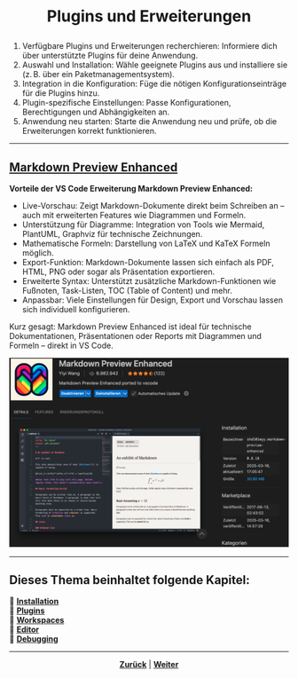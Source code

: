 # <p align="center">Plugins und Erweiterungen</p>

1. Verfügbare Plugins und Erweiterungen recherchieren: Informiere dich über unterstützte Plugins für deine Anwendung.
2. Auswahl und Installation: Wähle geeignete Plugins aus und installiere sie (z. B. über ein Paketmanagementsystem).
3. Integration in die Konfiguration: Füge die nötigen Konfigurationseinträge für die Plugins hinzu.
4. Plugin-spezifische Einstellungen: Passe Konfigurationen, Berechtigungen und Abhängigkeiten an.
5. Anwendung neu starten: Starte die Anwendung neu und prüfe, ob die Erweiterungen korrekt funktionieren.

---

## [Markdown Preview Enhanced](https://github.com/shd101wyy/vscode-markdown-preview-enhanced)

**Vorteile der VS Code Erweiterung Markdown Preview Enhanced:**

- Live-Vorschau: Zeigt Markdown-Dokumente direkt beim Schreiben an – auch mit erweiterten Features wie Diagrammen und Formeln.
- Unterstützung für Diagramme: Integration von Tools wie Mermaid, PlantUML, Graphviz für technische Zeichnungen.
- Mathematische Formeln: Darstellung von LaTeX und KaTeX Formeln möglich.
- Export-Funktion: Markdown-Dokumente lassen sich einfach als PDF, HTML, PNG oder sogar als Präsentation exportieren.
- Erweiterte Syntax: Unterstützt zusätzliche Markdown-Funktionen wie Fußnoten, Task-Listen, TOC (Table of Content) und mehr.
- Anpassbar: Viele Einstellungen für Design, Export und Vorschau lassen sich individuell konfigurieren.

Kurz gesagt: Markdown Preview Enhanced ist ideal für technische Dokumentationen, Präsentationen oder Reports mit Diagrammen und Formeln – direkt in VS Code.

![Markdown Preview Enhanced](/images/markdown_preview_enhanced.png)

---

**Dieses Thema beinhaltet folgende Kapitel:**
---

🔹 [**Installation**](/docs/04-tools/02-vscode/01-installation/README.md) </br>
🔹 [**Plugins**](/docs/04-tools/02-vscode/02-plugins/README.md) </br>
🔹 [**Workspaces**](/docs/04-tools/02-vscode/03-workspaces/README.md) </br>
🔹 [**Editor**](/docs/04-tools/02-vscode/04-editor/README.md) </br>
🔹 [**Debugging**](/docs/04-tools/02-vscode/05-debugging/README.md) </br>

---

<p align="center">
<a href="/docs/04-tools/02-vscode/01-installation/README.md"><strong>Zurück</strong></a> | 
<a href="/docs/04-tools/02-vscode/03-workspaces/README.md"><strong>Weiter</strong></a>
</p>